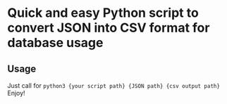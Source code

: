 # Quick and easy Python script to convert JSON into CSV format for database usage
## Usage
Just call for `python3 {your script path} {JSON path} {csv output path}`
Enjoy!
